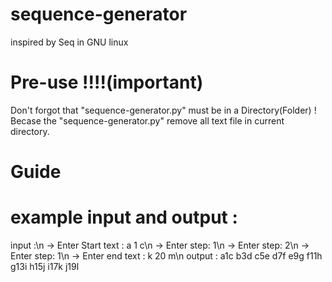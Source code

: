 # sequence-generator

inspired by Seq in GNU linux

# Pre-use !!!!(important)
Don't forgot that "sequence-generator.py" must be in a Directory(Folder) ! Becase the "sequence-generator.py" remove all text file in current directory.

# Guide

# example input and output :
input :\n
-> Enter Start text : a 1 c\n
-> Enter step: 1\n
-> Enter step: 2\n
-> Enter step: 1\n
-> Enter end text : k 20 m\n
output :
a1c
b3d
c5e
d7f
e9g
f11h
g13i
h15j
i17k
j19l

